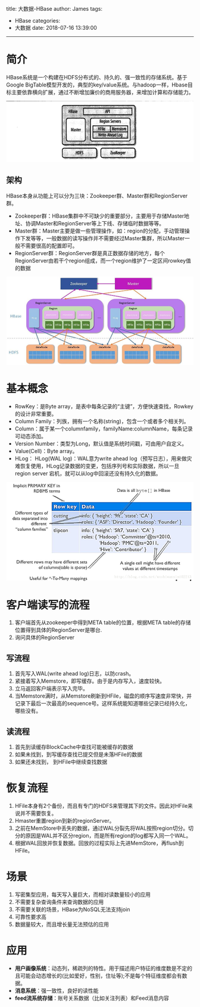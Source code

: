 title: 大数据-HBase
author: James
tags:
  - HBase
categories:
  - 大数据
date: 2018-07-16 13:39:00
---
# 简介

HBase系统是一个构建在HDFS分布式的、持久的、强一致性的存储系统。基于Google BigTable模型开发的，典型的key/value系统。与hadoop一样，Hbase目标主要依靠横向扩展，通过不断增加廉价的商用服务器，来增加计算和存储能力。

![](/images/hbase/arch.png)

## 架构

HBase本身从功能上可以分为三块：Zookeeper群、Master群和RegionServer群。

- Zookeeper群：HBase集群中不可缺少的重要部分，主要用于存储Master地址、协调Master和RegionServer等上下线、存储临时数据等等。
- Master群：Master主要是做一些管理操作，如：region的分配，手动管理操作下发等等，一般数据的读写操作并不需要经过Master集群，所以Master一般不需要很高的配置即可。
- RegionServer群：RegionServer群是真正数据存储的地方，每个RegionServer由若干个region组成，而一个region维护了一定区间rowkey值的数据

![](/images/hbase/a2.jpg)

# 基本概念

- RowKey：是Byte array，是表中每条记录的“主键”，方便快速查找，Rowkey的设计非常重要。
- Column Family：列族，拥有一个名称(string)，包含一个或者多个相关列。
- Column：属于某一个columnfamily，familyName:columnName，每条记录可动态添加。
- Version Number：类型为Long，默认值是系统时间戳，可由用户自定义。
- Value(Cell)：Byte array。
- HLog： HLog(WAL log)：WAL意为write ahead log（预写日志），用来做灾难恢复使用，HLog记录数据的变更，包括序列号和实际数据，所以一旦region server 宕机，就可以从log中回滚还没有持久化的数据。

![](/images/hbase/fundation.png)

# 客户端读写的流程

1. 客户端首先从zookeeper中得到META table的位置，根据META table的存储位置得到具体的RegionServer是哪台.
2. 询问具体的RegionServer

## **写流程**
1. 首先写入WAL(write ahead log)日志，以防crash。
2. 紧接着写入Memstore，即写缓存。由于是内存写入，速度较快。
3. 立马返回客户端表示写入完毕。
4. 当Memstore满时，从Memstore刷新到HFile，磁盘的顺序写速度非常快，并记录下最后一次最高的sequence号。这样系统能知道哪些记录已经持久化，哪些没有。

## 读流程
1. 首先到读缓存BlockCache中查找可能被缓存的数据
2. 如果未找到，到写缓存查找已提交但是未落HFile的数据
3. 如果还未找到， 到HFile中继续查找数据

# 恢复流程

1. HFile本身有2个备份，而且有专门的HDFS来管理其下的文件。因此对HFile来说并不需要恢复。
2. Hmaster重置region到新的regionServer。
3. 之前在MemStore中丢失的数据，通过WAL分裂先将WAL按照region切分。切分的原因是WAL并不区分region，而是所有region的log都写入同一个WAL。
4. 根据WAL回放并恢复数据。回放的过程实际上先进MemStore，再flush到HFile。

# 场景

1. 写密集型应用，每天写入量巨大，而相对读数量较小的应用
2. 不需要复杂查询条件来查询数据的应用
3. 不需要关联的场景，HBase为NoSQL无法支持join
4. 可靠性要求高
5. 数据量较大，而且增长量无法预估的应用

# 应用

- **用户画像系统**：动态列，稀疏列的特性。用于描述用户特征的维度数是不定的且可能会动态增长的(比如爱好，性别，住址等);不是每个特征维度都会有数据。
- **消息系统**：强一致性，良好的读性能
- **feed流系统存储**：账号关系数据（比如关注列表）和Feed消息内容